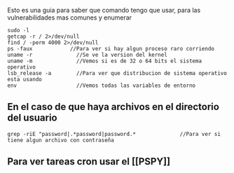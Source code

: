 Esto es una guia para saber que comando tengo que usar, para las vulnerabilidades mas comunes y enumerar

```shell
sudo -l
getcap -r / 2>/dev/null
find / -perm 4000 2>/dev/null
ps -faux            //Para ver si hay algun proceso raro corriendo
uname -r              //Se ve la version del kernel
uname -m              //Vemos si es de 32 o 64 bits el sistema operativo
lsb_release -a        //Para ver que distribucion de sistema operativo esta usando
env                   //Vemos todas las variables de entorno        
```

## En el caso de que haya archivos en el directorio del usuario

```
grep -riE "password|.*password|password.*              //Para ver si tiene algun archivo con contraseña
```

## Para ver tareas cron usar el [[PSPY]]
